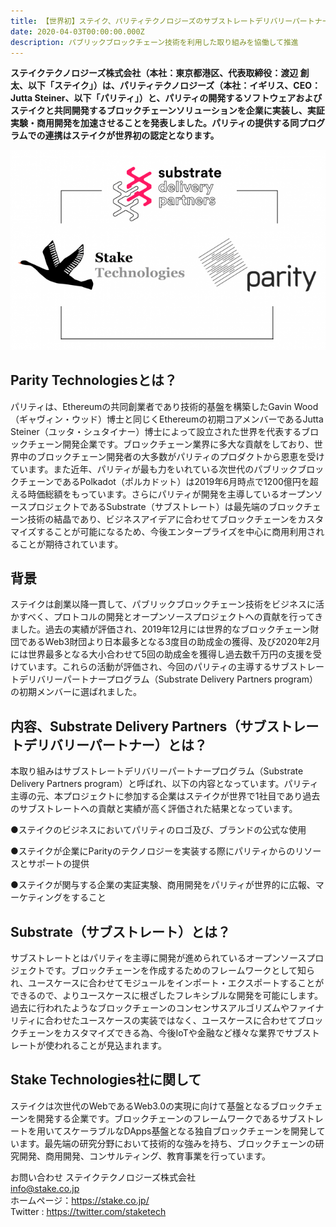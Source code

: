 ```yaml
---
title: 【世界初】ステイク、パリティテクノロジーズのサブストレートデリバリーパートナーに認定
date: 2020-04-03T00:00:00.000Z
description: パブリックブロックチェーン技術を利用した取り組みを協働して推進
---
```

**ステイクテクノロジーズ株式会社（本社：東京都港区、代表取締役：渡辺 創太、以下「ステイク」）は、パリティテクノロジーズ（本社：イギリス、CEO：Jutta Steiner、以下「パリティ」）と、パリティの開発するソフトウェアおよびステイクと共同開発するブロックチェーンソリューションを企業に実装し、実証実験・商用開発を加速させることを発表しました。パリティの提供する同プログラムでの連携はステイクが世界初の認定となります。**

![Logo](../assets/d42587-13-910839-0.png)

## Parity Technologiesとは？

パリティは、Ethereumの共同創業者であり技術的基盤を構築したGavin Wood（ギャヴィン・ウッド）博士と同じくEthereumの初期コアメンバーであるJutta Steiner（ユッタ・シュタイナー）博士によって設立された世界を代表するブロックチェーン開発企業です。ブロックチェーン業界に多大な貢献をしており、世界中のブロックチェーン開発者の大多数がパリティのプロダクトから恩恵を受けています。また近年、パリティが最も力をいれている次世代のパブリックブロックチェーンであるPolkadot（ポルカドット）は2019年6月時点で1200億円を超える時価総額をもっています。さらにパリティが開発を主導しているオープンソースプロジェクトであるSubstrate（サブストレート）は最先端のブロックチェーン技術の結晶であり、ビジネスアイデアに合わせてブロックチェーンをカスタマイズすることが可能になるため、今後エンタープライズを中心に商用利用されることが期待されています。

## 背景

ステイクは創業以降一貫して、パブリックブロックチェーン技術をビジネスに活かすべく、プロトコルの開発とオープンソースプロジェクトへの貢献を行ってきました。過去の実績が評価され、2019年12月には世界的なブロックチェーン財団であるWeb3財団より日本最多となる3度目の助成金の獲得、及び2020年2月には世界最多となる大小合わせて5回の助成金を獲得し過去数千万円の支援を受けています。これらの活動が評価され、今回のパリティの主導するサブストレートデリバリーパートナープログラム（Substrate Delivery Partners program）の初期メンバーに選ばれました。

## 内容、Substrate Delivery Partners（サブストレートデリバリーパートナー）とは？

本取り組みはサブストレートデリバリーパートナープログラム（Substrate Delivery Partners program）と呼ばれ、以下の内容となっています。パリティ主導の元、本プロジェクトに参加する企業はステイクが世界で1社目であり過去のサブストレートへの貢献と実績が高く評価された結果となっています。

●ステイクのビジネスにおいてパリティのロゴ及び、ブランドの公式な使用

●ステイクが企業にParityのテクノロジーを実装する際にパリティからのリソースとサポートの提供

●ステイクが関与する企業の実証実験、商用開発をパリティが世界的に広報、マーケティングをすること

## Substrate（サブストレート）とは？

サブストレートとはパリティを主導に開発が進められているオープンソースプロジェクトです。ブロックチェーンを作成するためのフレームワークとして知られ、ユースケースに合わせてモジュールをインポート・エクスポートすることができるので、よりユースケースに根ざしたフレキシブルな開発を可能にします。過去に行われたようなブロックチェーンのコンセンサスアルゴリズムやファイナリティに合わせたユースケースの実装ではなく、ユースケースに合わせてブロックチェーンをカスタマイズできる為、今後IoTや金融など様々な業界でサブストレートが使われることが見込まれます。

## Stake Technologies社に関して

ステイクは次世代のWebであるWeb3.0の実現に向けて基盤となるブロックチェーンを開発する企業です。ブロックチェーンのフレームワークであるサブストレートを用いてスケーラブルなDApps基盤となる独自ブロックチェーンを開発しています。最先端の研究分野において技術的な強みを持ち、ブロックチェーンの研究開発、商用開発、コンサルティング、教育事業を行っています。

お問い合わせ ステイクテクノロジーズ株式会社\
info@stake.co.jp\
ホームページ：<https://stake.co.jp/>\
Twitter : <https://twitter.com/staketech>